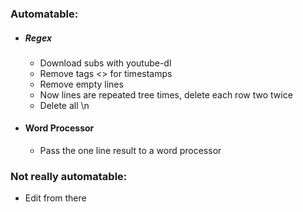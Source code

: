 ### Automatable:
- ##### Regex
  - Download subs with youtube-dl
  - Remove tags <> for timestamps
  - Remove empty lines
  - Now lines are repeated tree times, delete each row two twice
  - Delete all \n
- #### Word Processor
  - Pass the one line result to a word processor

### Not really automatable: 
- Edit from there